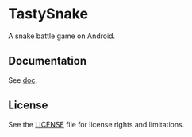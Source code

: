 # TastySnake

A snake battle game on Android.

## Documentation

See [doc](./doc).

## License

See the [LICENSE](./LICENSE.md) file for license rights and limitations.
